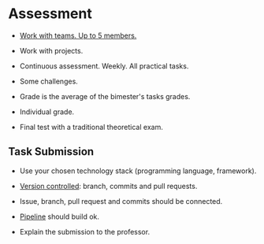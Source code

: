 Assessment
====

- [Work with teams. Up to 5 members.](https://au.indeed.com/career-advice/interviewing/how-do-you-ensure-you-work-well-in-a-team)

- Work with projects.

- Continuous assessment. Weekly. All practical tasks.

- Some challenges.

- Grade is the average of the bimester's tasks grades. 

- Individual grade.

- Final test with a traditional theoretical exam.

## Task Submission

- Use your chosen technology stack (programming language, framework).

- [Version controlled](class/2-development-environment-setup/03-version-control.md): branch, commits and pull requests.

- Issue, branch, pull request and commits should be connected.

- [Pipeline](class/2-development-environment-setup/05-pipeline.md) should build ok.

- Explain the submission to the professor. 
